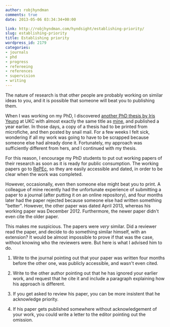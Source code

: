```yaml
---
author: robjhyndman
comments: true
date: 2013-05-06 03:34:34+00:00

link: http://robjhyndman.com/hyndsight/establishing-priority/
slug: establishing-priority
title: Establishing priority
wordpress_id: 2179
categories:
- journals
- phd
- progress
- refereeing
- references
- supervision
- writing
---
```


The nature of research is that other people are probably working on similar ideas to you, and it is possible that someone will beat you to publishing them.<!-- more -->

When I was working on my PhD, I discovered [another PhD thesis by Iris Yeung](https://www.researchgate.net/publication/33777328_Continuous_time_threshold_autoregressive_model) at UKC with almost exactly the same title as [mine](http://robjhyndman.com/books/phd/), and published a year earlier. In those days, a copy of a thesis had to be printed from microfiche, and then posted by snail mail. For a few weeks I felt sick, wondering if all my work was going to have to be scrapped because someone else had already done it. Fortunately, my approach was sufficiently different from hers, and I continued with my thesis.

For this reason, I encourage my PhD students to put out working papers of their research as soon as it is ready for public consumption. The working papers go to [RePEc](http://ideas.repec.org/s/msh/ebswps.html), so they are easily accessible and dated, in order to be clear when the work was completed.

However, occasionally, even then someone else might beat you to print. A colleague of mine recently had the unfortunate experience of submitting a paper to a journal (after putting it on an online repository), and four months later had the paper rejected because someone else had written something "better". However, the other paper was dated April 2013, whereas his working paper was December 2012. Furthermore, the newer paper didn't even cite the older paper.

This makes me suspicious. The papers were _very_ similar. Did a reviewer read the paper, and decide to do something similar himself, with an extension? It would be almost impossible to prove if that was the case, without knowing who the reviewers were. But here is what I advised him to do.



	
  1. Write to the journal pointing out that your paper was written four months before the other one, was publicly accessible, and wasn't even cited.

	
  2. Write to the other author pointing out that he has ignored your earlier work, and request that he cite it and include a paragraph explaining how his approach is different.

	
  3. If you get asked to review his paper, you can be more insistent that he acknowledge priority.

	
  4. If his paper gets published somewhere without acknowledgement of your work, you could write a letter to the editor pointing out the omission.



